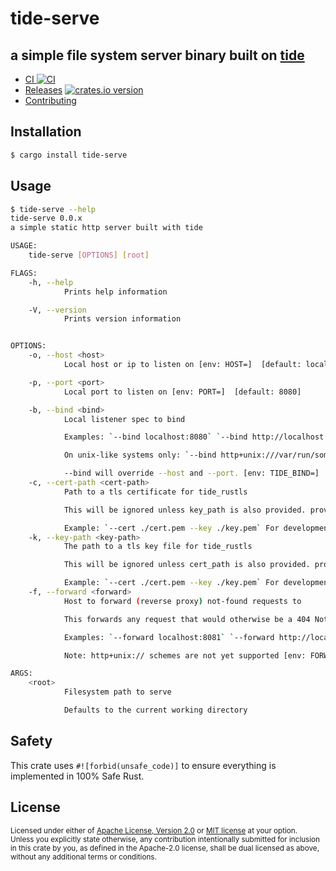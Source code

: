 # tide-serve
## a simple file system server binary built on [tide](https://github.com/http-rs/tide)

* [CI ![CI][ci-badge]][ci]
* [Releases][releases] [![crates.io version][version-badge]][lib-rs]
* [Contributing][contributing]

[ci]: https://github.com/jbr/tide-serve/actions?query=workflow%3ACI
[ci-badge]: https://github.com/jbr/tide-serve/workflows/CI/badge.svg
[releases]: https://github.com/jbr/tide-serve/releases
[contributing]: https://github.com/jbr/tide-serve/blob/master/.github/CONTRIBUTING.md
[lib-rs]: https://lib.rs/tide-serve
[version-badge]: https://img.shields.io/crates/v/tide-serve.svg?style=flat-square

## Installation

```sh
$ cargo install tide-serve
```

## Usage

```sh
$ tide-serve --help
tide-serve 0.0.x
a simple static http server built with tide

USAGE:
    tide-serve [OPTIONS] [root]

FLAGS:
    -h, --help
            Prints help information

    -V, --version
            Prints version information


OPTIONS:
    -o, --host <host>
            Local host or ip to listen on [env: HOST=]  [default: localhost]

    -p, --port <port>
            Local port to listen on [env: PORT=]  [default: 8080]

    -b, --bind <bind>
            Local listener spec to bind

            Examples: `--bind localhost:8080` `--bind http://localhost:8080` `--bind [::1]:1213`

            On unix-like systems only: `--bind http+unix:///var/run/some.socket` `--bind http+unix://./tmp/socket`

            --bind will override --host and --port. [env: TIDE_BIND=]
    -c, --cert-path <cert-path>
            Path to a tls certificate for tide_rustls

            This will be ignored unless key_path is also provided. providing both key_path and cert_path enables tls.

            Example: `--cert ./cert.pem --key ./key.pem` For development, try using mkcert [env: CERT_PATH=]
    -k, --key-path <key-path>
            The path to a tls key file for tide_rustls

            This will be ignored unless cert_path is also provided. providing both key_path and cert_path enables tls.

            Example: `--cert ./cert.pem --key ./key.pem` For development, try using mkcert [env: KEY_PATH=]
    -f, --forward <forward>
            Host to forward (reverse proxy) not-found requests to

            This forwards any request that would otherwise be a 404 Not Found to the specified listener spec.

            Examples: `--forward localhost:8081` `--forward http://localhost:8081` `--forward https://localhost:8081`

            Note: http+unix:// schemes are not yet supported [env: FORWARD=]

ARGS:
    <root>
            Filesystem path to serve

            Defaults to the current working directory
```

## Safety
This crate uses ``#![forbid(unsafe_code)]`` to ensure everything is implemented in
100% Safe Rust.

## License

<sup>
Licensed under either of <a href="LICENSE-APACHE">Apache License, Version
2.0</a> or <a href="LICENSE-MIT">MIT license</a> at your option.
</sup>

<br/>

<sub>
Unless you explicitly state otherwise, any contribution intentionally submitted
for inclusion in this crate by you, as defined in the Apache-2.0 license, shall
be dual licensed as above, without any additional terms or conditions.
</sub>
